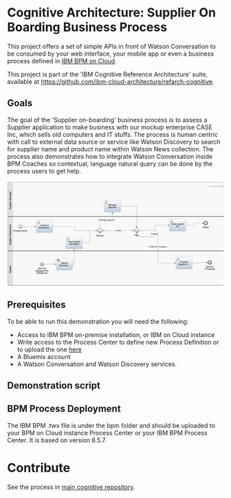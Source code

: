 # Cognitive Architecture: Supplier On Boarding Business Process
This project offers a set of simple APIs in front of Watson Conversation to be consumed by your web interface, your mobile app  or even a business process defined in [IBM BPM on Cloud](http://www-03.ibm.com/software/products/en/business-process-manager-cloud).

This project is part of the 'IBM Cognitive Reference Architecture' suite, available at https://github.com/ibm-cloud-architecture/refarch-cognitive.

## Goals
The goal of the 'Supplier on-boarding' business process is to assess a Supplier application to make business with our mockup enterprise CASE Inc, which sells old computers and IT stuffs. The process is human centric with call to external data source or service like Watson Discovery to search for supplier name and product name within Watson News collection.
The process also demonstrates how to integrate Watson Conversation inside BPM Coaches so contextual, language natural query can be done by the process users to get help.

![bpd](docs/bpm-supplieronboarding.png)



## Prerequisites
To be able to run this demonstration you will need the following:
* Access to IBM BPM on-premise installation, or IBM on Cloud instance
* Write access to the Process Center to define new Process Definition or to upload the one [here](bpm/Supplier_OnBoarding)
* A Bluemix account
* A Watson Conversation and Watson Discovery services.

## Demonstration script

## BPM Process Deployment
The IBM BPM .twx file is under the bpm folder and should be uploaded to your BPM on Cloud instance Process Center or your IBM BPM Process Center. It is based on version 8.5.7.



# Contribute
See the process in [main cognitive repository](https://github.com/ibm-cloud-architecture/refarch-cognitive).
